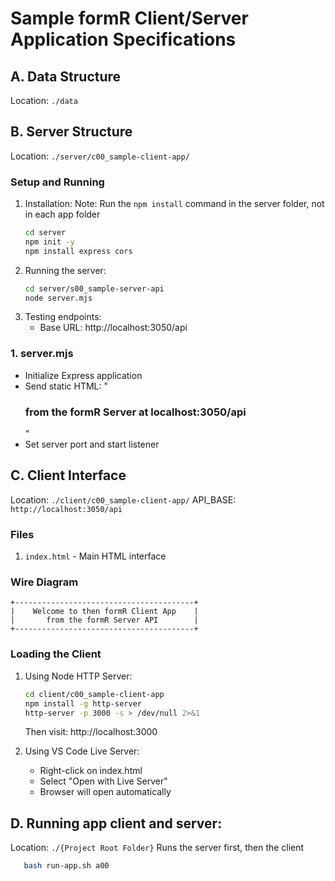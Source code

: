 # Sample formR Client/Server Application Specifications

## A. Data Structure
Location: `./data`

## B. Server Structure
Location: `./server/c00_sample-client-app/`

### Setup and Running
1. Installation:
Note: Run the `npm install` command in the server folder, not in each app folder  
   ```bash
   cd server
   npm init -y
   npm install express cors 
   ```
2. Running the server:
   ```bash
   cd server/s00_sample-server-api
   node server.mjs
   ```
3. Testing endpoints:
   - Base URL: http://localhost:3050/api

### 1. server.mjs
- Initialize Express application
- Send static HTML: "<h3>from the formR Server at localhost:3050/api</h3>"  
- Set server port and start listener

## C. Client Interface
Location: `./client/c00_sample-client-app/`
API_BASE: `http://localhost:3050/api`

### Files
1. `index.html` - Main HTML interface

### Wire Diagram
```ascii
+----------------------------------------+
|    Welcome to then formR Client App    |
|       from the formR Server API        |   
+----------------------------------------+
```

### Loading the Client
1. Using Node HTTP Server:
   ```bash
   cd client/c00_sample-client-app
   npm install -g http-server
   http-server -p 3000 -s > /dev/null 2>&1
   ```
   Then visit: http://localhost:3000

2. Using VS Code Live Server:
   - Right-click on index.html
   - Select "Open with Live Server"
   - Browser will open automatically

## D. Running app client and server:
Location: `./{Project Root Folder}`
Runs the server first, then the client 
```bash
   bash run-app.sh a00
```

